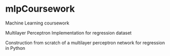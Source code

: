 # mlpCoursework

Machine Learning coursework

Multilayer Perceptron Implementation for regression dataset
 
Construction from scratch of a multilayer perceptron network for regression in Python
